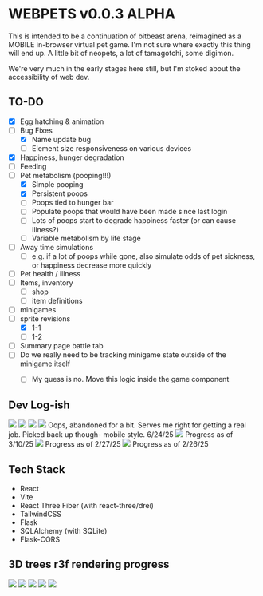 # WEBPETS v0.0.3 ALPHA

This is intended to be a continuation of bitbeast arena, reimagined as a MOBILE in-browser virtual pet game. I'm not sure where exactly this thing will end up. A little bit of neopets, a lot of tamagotchi, some digimon. 

We're very much in the early stages here still, but I'm stoked about the accessibility of web dev.

## TO-DO
* [x] Egg hatching & animation
* [ ] Bug Fixes
    * [x] Name update bug
    * [ ] Element size responsiveness on various devices
* [x] Happiness, hunger degradation
* [ ] Feeding
* [ ] Pet metabolism (pooping!!!)
    * [x] Simple pooping
    * [x] Persistent poops
    * [ ] Poops tied to hunger bar
    * [ ] Populate poops that would have been made since last login
    * [ ] Lots of poops start to degrade happiness faster (or can cause illness?)
    * [ ] Variable metabolism by life stage
* [ ] Away time simulations 
    * [ ] e.g. if a lot of poops while gone, also simulate odds of pet sickness, or happiness decrease more quickly
* [ ] Pet health / illness
* [ ] Items, inventory
    * [ ] shop
    * [ ] item definitions
* [ ] minigames
* [ ] sprite revisions
    * [x] 1-1
    * [ ] 1-2
* [ ] Summary page battle tab
* [ ] Do we really need to be tracking minigame state outside of the minigame itself
    * [ ] My guess is no. Move this logic inside the game component


## Dev Log-ish
<img src = "screenshots/v0.0.2_menu.png">
<img src = "screenshots/v0.0.2_egg_select.png">
<img src = "screenshots/v0.0.2_main.png">
<img src = "screenshots/v0.0.2_pet_summary.png">
Oops, abandoned for a bit. Serves me right for getting a real job.
Picked back up though- mobile style. 6/24/25

<img src = "screenshots/VVs2.PNG">
Progress as of 3/10/25
<img src = "screenshots/varmintsScreenshot.PNG">
Progress as of 2/27/25
<img src = "screenshots/virtualVarmints.PNG">
Progress as of 2/26/25

## Tech Stack
- React
- Vite
- React Three Fiber (with react-three/drei)
- TailwindCSS
- Flask
- SQLAlchemy (with SQLite)
- Flask-CORS

## 3D trees r3f rendering progress
<img src = "screenshots/tree.PNG">
<img src = "screenshots/tree2.PNG">
<img src = "screenshots/tree3.PNG">
<img src = "screenshots/tree4.PNG">
<img src = "screenshots/treeClearing.PNG">